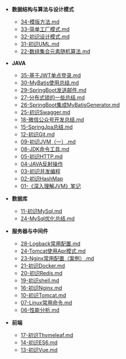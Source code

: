 * **数据结构与算法与设计模式**
    * [34-模版方法.md](数据结构与算法与设计模式/34-模版方法.md) 
    * [33-简单工厂模式.md](数据结构与算法与设计模式/33-简单工厂模式.md) 
    * [32-初识设计模式.md](数据结构与算法与设计模式/32-初识设计模式.md) 
    * [31-初识UML.md](数据结构与算法与设计模式/31-初识UML.md) 
    * [22-数组集合元素随机算法.md](数据结构与算法与设计模式/22-数组集合元素随机算法.md) 
    
    
* **JAVA**
    * [35-基于JWT单点登录.md](JAVA/35-基于JWT单点登录.md) 
    * [30-MyBatis使用总结.md](JAVA/30-MyBatis使用总结.md) 
    * [29-SpringBoot发送邮件.md](JAVA/29-SpringBoot发送邮件.md) 
    * [27-分布式锁的一些总结.md](JAVA/27-分布式锁的一些总结.md) 
    * [26-SpringBoot集成MyBatisGenerator.md](JAVA/26-SpringBoot集成MyBatisGenerator.md) 
    * [25-初识Swagger.md](JAVA/25-初识Swagger.md) 
    * [18-微信公众号开发总结.md](JAVA/18-微信公众号开发总结.md) 
    * [15-SpringJpa总结.md](JAVA/15-SpringJpa总结.md)
    * [12-初识Git.md](JAVA/12-初识Git.md)
    * [09-初识JVM（一）.md](JAVA/09-初识JVM（一）.md)
    * [08-JDK命令工具.md](JAVA/08-JDK命令工具.md)
    * [05-初识HTTP.md](JAVA/05-初识HTTP.md)
    * [04-JAVA反射操作](JAVA/04-JAVA反射操作.md)
    * [03-初识并发编程](JAVA/03-初识并发编程.md)
    * [02-初识HashMap](JAVA/02-初识HashMap.md)
    * [01-《深入理解JVM》笔记](JAVA/01-《深入理解JVM》笔记.md) 
   
    
    
* **数据库**
    * [11-初识MySql.md](数据库/11-初识MySql.md)
    * [24-MySql优化总结.md](数据库/24-MySql优化总结.md)

* **服务器与中间件**
    * [28-Logback常用配置.md](服务器与中间件/28-Logback常用配置.md)
    * [24-Tomcat使用Apr模式.md](服务器与中间件/24-Tomcat使用Apr模式.md)
    * [23-Nginx常用配置（案例）.md](服务器与中间件/23-Nginx常用配置（案例）.md)
    * [21-初识Docker.md](服务器与中间件/21-初识Docker.md)
    * [20-初识Redis.md](服务器与中间件/20-初识Redis.md)
    * [19-初识shell.md](服务器与中间件/19-初识shell.md)
    * [16-初识Nginx.md](服务器与中间件/16-初识Nginx.md)
    * [10-初识Tomcat.md](JAVA/10-初识Tomcat.md)
    * [07-Linux常用命令.md](服务器与中间件/07-Linux常用命令.md)
    * [06-性能分析.md](服务器与中间件/06-性能分析.md)

* **前端**
    * [17-初识Thymeleaf.md](前端/17-初识Thymeleaf.md) 
    * [14-初识ES6.md](前端/14-初识ES6.md) 
    * [13-初识Vue.md](前端/13-初识Vue.md) 

